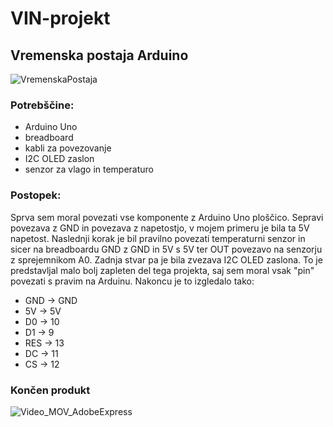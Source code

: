 # VIN-projekt
## Vremenska postaja Arduino


![VremenskaPostaja](https://user-images.githubusercontent.com/74730730/186911517-553fd865-cd43-4907-b625-8e57805e6d44.jpg)


### Potrebščine:
- Arduino Uno
- breadboard 
- kabli za povezovanje
- I2C OLED zaslon
- senzor za vlago in temperaturo

### Postopek:
Sprva sem moral povezati vse komponente z Arduino Uno ploščico. Sepravi povezava z GND in povezava z napetostjo, v mojem primeru je bila ta 5V napetost. 
Naslednji korak je bil pravilno povezati temperaturni senzor in sicer na breadboardu GND z GND in 5V s 5V ter OUT povezavo na senzorju z sprejemnikom A0.
Zadnja stvar pa je bila zvezava I2C OLED zaslona. To je predstavljal malo bolj zapleten del tega projekta, saj sem moral vsak "pin" povezati s pravim na Arduinu. 
Nakoncu je to izgledalo tako:
- GND -> GND
- 5V -> 5V
- D0 -> 10
- D1 -> 9
- RES -> 13
- DC -> 11
- CS -> 12

### Končen produkt
![Video_MOV_AdobeExpress](https://user-images.githubusercontent.com/74730730/186915828-ee5e2fe2-f0b5-4c9f-b9d2-c916ee9f60da.gif)
